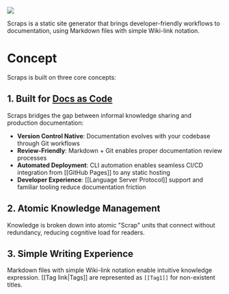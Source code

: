 ![](https://github.com/boykush/scraps/raw/main/assets/logo_opacity.png?raw=true)

Scraps is a static site generator that brings developer-friendly workflows to documentation, using Markdown files with simple Wiki-link notation.

# Concept
Scraps is built on three core concepts:

## 1. Built for [Docs as Code](https://www.writethedocs.org/guide/docs-as-code/)

Scraps bridges the gap between informal knowledge sharing and production documentation:

- **Version Control Native**: Documentation evolves with your codebase through Git workflows
- **Review-Friendly**: Markdown + Git enables proper documentation review processes  
- **Automated Deployment**: CLI automation enables seamless CI/CD integration from [[GitHub Pages]] to any static hosting
- **Developer Experience**: [[Language Server Protocol]] support and familiar tooling reduce documentation friction

## 2. Atomic Knowledge Management
Knowledge is broken down into atomic "Scrap" units that connect without redundancy, reducing cognitive load for readers.

## 3. Simple Writing Experience
Markdown files with simple Wiki-link notation enable intuitive knowledge expression. [[Tag link|Tags]] are represented as `[[Tag1]]` for non-existent titles.
